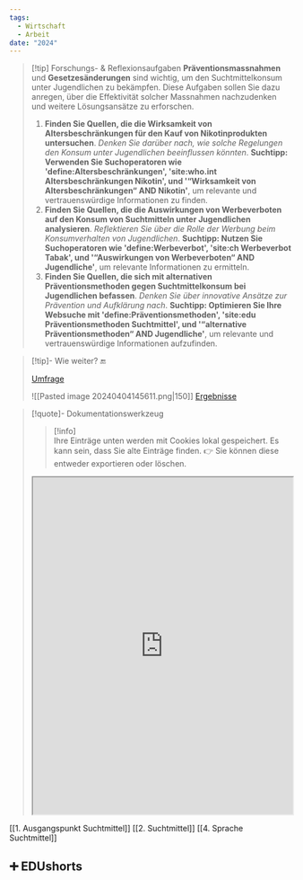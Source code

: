 ```yaml
---
tags:
  - Wirtschaft
  - Arbeit
date: "2024"
---
```

>[!tip] Forschungs- & Reflexionsaufgaben
>**Präventionsmassnahmen** und **Gesetzesänderungen** sind wichtig, um den Suchtmittelkonsum unter Jugendlichen zu bekämpfen. Diese Aufgaben sollen Sie dazu anregen, über die Effektivität solcher Massnahmen nachzudenken und weitere Lösungsansätze zu erforschen.
>1. **Finden Sie Quellen, die die Wirksamkeit von Altersbeschränkungen für den Kauf von Nikotinprodukten untersuchen**. *Denken Sie darüber nach, wie solche Regelungen den Konsum unter Jugendlichen beeinflussen könnten*.
>**Suchtipp: Verwenden Sie Suchoperatoren wie 'define:Altersbeschränkungen', 'site:who.int Altersbeschränkungen Nikotin', und '“Wirksamkeit von Altersbeschränkungen“ AND Nikotin'**, um relevante und vertrauenswürdige Informationen zu finden.
>2. **Finden Sie Quellen, die die Auswirkungen von Werbeverboten auf den Konsum von Suchtmitteln unter Jugendlichen analysieren**. *Reflektieren Sie über die Rolle der Werbung beim Konsumverhalten von Jugendlichen*.
>**Suchtipp: Nutzen Sie Suchoperatoren wie 'define:Werbeverbot', 'site:ch Werbeverbot Tabak', und '“Auswirkungen von Werbeverboten“ AND Jugendliche'**, um relevante Informationen zu ermitteln.
>3. **Finden Sie Quellen, die sich mit alternativen Präventionsmethoden gegen Suchtmittelkonsum bei Jugendlichen befassen**. *Denken Sie über innovative Ansätze zur Prävention und Aufklärung nach*.
>**Suchtipp: Optimieren Sie Ihre Websuche mit 'define:Präventionsmethoden', 'site:edu Präventionsmethoden Suchtmittel', und '“alternative Präventionsmethoden“ AND Jugendliche'**, um relevante und vertrauenswürdige Informationen aufzufinden.
>

>[!tip]- Wie weiter? 🔚
>
>[Umfrage](https://www.menti.com/al7fgwfgvvmg)
>
>![[Pasted image 20240404145611.png|150]]
>[Ergebnisse](https://www.mentimeter.com/app/presentation/al3nxdpj5av8ewkpbgk6yq6fua3b9mhd)

>[!quote]- Dokumentationswerkzeug
>>[!info]  
>Ihre Einträge unten werden mit Cookies lokal gespeichert. Es kann sein, dass Sie alte Einträge finden. 
>👉 Sie können diese entweder exportieren oder löschen.
><iframe width="100%" height="600" src="https://app.Lumi.education/run/nYkJQz" allowfullscreen allow="geolocation *; autoplay; encrypted-media"></iframe>




[[1. Ausgangspunkt Suchtmittel]]
[[2. Suchtmittel]]
[[4. Sprache Suchtmittel]]

## ➕ EDUshorts
